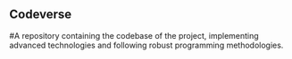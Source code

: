 ## Codeverse
#A repository containing the codebase of the project, implementing advanced technologies and following robust programming methodologies.
 
          
          
     
